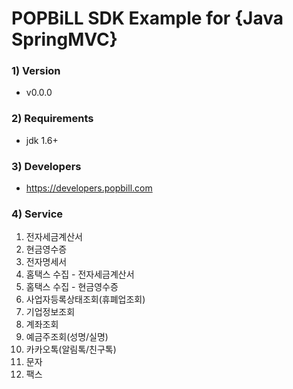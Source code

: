 # POPBiLL SDK Example for {Java SpringMVC}
### 1) Version
- v0.0.0
### 2) Requirements
- jdk 1.6+
### 3) Developers
- https://developers.popbill.com
### 4) Service
1. 전자세금계산서
2. 현금영수증
3. 전자명세서
4. 홈택스 수집 - 전자세금계산서
5. 홈택스 수집 - 현금영수증
6. 사업자등록상태조회(휴폐업조회)
7. 기업정보조회
8. 계좌조회
9. 예금주조회(성명/실명)
10. 카카오톡(알림톡/친구톡)
11. 문자
12. 팩스
